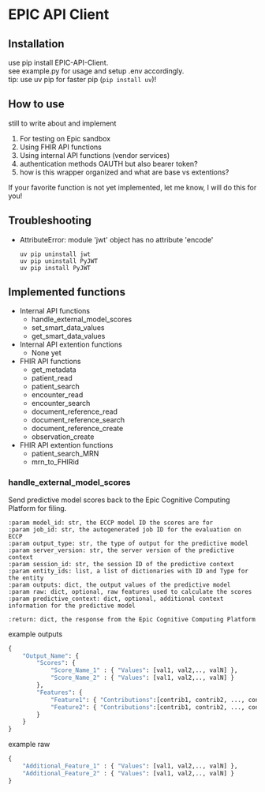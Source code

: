 # EPIC API Client

## Installation

use pip install EPIC-API-Client.<br/>
see example.py for usage and setup .env accordingly.<br/>
tip: use uv pip for faster pip (`pip install uv`)!<br/>

## How to use

still to write about and implement
1. For testing on Epic sandbox
2. Using FHIR API functions
3. Using internal API functions (vendor services)
4. authentication methods OAUTH but also bearer token?
5. how is this wrapper organized and what are base vs extentions?

If your favorite function is not yet implemented, let me know, I will do this for you!

## Troubleshooting
- AttributeError: module 'jwt' object has no attribute 'encode'<br/>
    ```
    uv pip uninstall jwt
    uv pip uninstall PyJWT
    uv pip install PyJWT
    ```

## Implemented functions
- Internal API functions
    - handle_external_model_scores
    - set_smart_data_values
    - get_smart_data_values
- Internal API extention functions
    - None yet
- FHIR API functions
    - get_metadata
    - patient_read
    - patient_search
    - encounter_read
    - encounter_search
    - document_reference_read
    - document_reference_search
    - document_reference_create
    - observation_create
- FHIR API extention functions
    - patient_search_MRN
    - mrn_to_FHIRid

### handle_external_model_scores

Send predictive model scores back to the Epic Cognitive Computing Platform for filing.
```
:param model_id: str, the ECCP model ID the scores are for
:param job_id: str, the autogenerated job ID for the evaluation on ECCP
:param output_type: str, the type of output for the predictive model
:param server_version: str, the server version of the predictive context
:param session_id: str, the session ID of the predictive context
:param entity_ids: list, a list of dictionaries with ID and Type for the entity
:param outputs: dict, the output values of the predictive model
:param raw: dict, optional, raw features used to calculate the scores
:param predictive_context: dict, optional, additional context information for the predictive model

:return: dict, the response from the Epic Cognitive Computing Platform
```
example outputs
```python
{
    "Output_Name": {
        "Scores": {
            "Score_Name_1" : { "Values": [val1, val2,.., valN] },
            "Score_Name_2" : { "Values": [val1, val2,.., valN] }
        },
        "Features": {
            "Feature1": { "Contributions":[contrib1, contrib2, ..., contribN]},
            "Feature2": { "Contributions":[contrib1, contrib2, ..., contribN]}
        }
    }
}
```
example raw
```python
{
    "Additional_Feature_1" : { "Values": [val1, val2,.., valN] },
    "Additional_Feature_2" : { "Values": [val1, val2,.., valN] }
}
```

